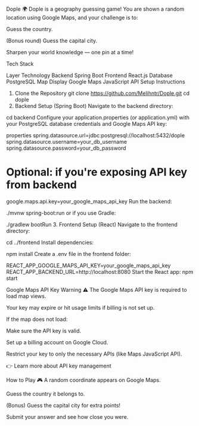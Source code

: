 Dople 🌍
Dople is a geography guessing game!
You are shown a random location using Google Maps, and your challenge is to:

Guess the country.

(Bonus round) Guess the capital city.

Sharpen your world knowledge — one pin at a time!

Tech Stack

Layer	Technology
Backend	Spring Boot
Frontend	React.js
Database	PostgreSQL
Map Display	Google Maps JavaScript API
Setup Instructions

1. Clone the Repository
git clone https://github.com/Melihntr/Dople.git
cd dople
2. Backend Setup (Spring Boot)
Navigate to the backend directory:

cd backend
Configure your application.properties (or application.yml) with your PostgreSQL database credentials and Google Maps API key:

properties
spring.datasource.url=jdbc:postgresql://localhost:5432/dople
spring.datasource.username=your_db_username
spring.datasource.password=your_db_password

# Optional: if you're exposing API key from backend
google.maps.api.key=your_google_maps_api_key
Run the backend:


./mvnw spring-boot:run
or if you use Gradle:


./gradlew bootRun
3. Frontend Setup (React)
Navigate to the frontend directory:


cd ../frontend
Install dependencies:


npm install
Create a .env file in the frontend folder:


REACT_APP_GOOGLE_MAPS_API_KEY=your_google_maps_api_key
REACT_APP_BACKEND_URL=http://localhost:8080
Start the React app:
npm start

Google Maps API Key Warning ⚠️
The Google Maps API key is required to load map views.

Your key may expire or hit usage limits if billing is not set up.

If the map does not load:

Make sure the API key is valid.

Set up a billing account on Google Cloud.

Restrict your key to only the necessary APIs (like Maps JavaScript API).

👉 Learn more about API key management

How to Play 🎮
A random coordinate appears on Google Maps.

Guess the country it belongs to.

(Bonus) Guess the capital city for extra points!

Submit your answer and see how close you were.

